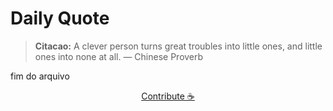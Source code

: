 # Daily Quote

> **Citacao:** A clever person turns great troubles into little ones, and little ones into none at all.  — Chinese Proverb

fim do arquivo

<watermark-footer>
<p align="center">
  <a href="https://github.com/ruisuan/ruisuan/blob/main/contribute.md">Contribute ☕</a>
</p>
</watermark-footer>

